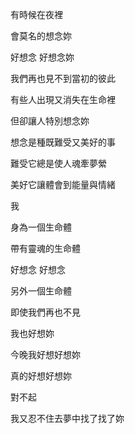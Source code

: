 有時候在夜裡

會莫名的想念妳

好想念 好想念妳

我們再也見不到當初的彼此

有些人出現又消失在生命裡

但卻讓人特別想念妳

想念是種既難受又美好的事

難受它總是使人魂牽夢縈

美好它讓體會到能量與情緒

我

身為一個生命體

帶有靈魂的生命體

好想念 好想念

另外一個生命體

即使我們再也不見

我也好想妳

今晚我好想好想妳

真的好想好想妳

對不起

我又忍不住去夢中找了找了妳

